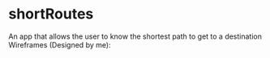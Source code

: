 # shortRoutes 

An app that allows the user to know the shortest path to get to a destination
Wireframes (Designed by me): 
